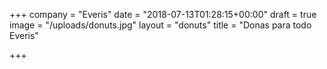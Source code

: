 +++
company = "Everis"
date = "2018-07-13T01:28:15+00:00"
draft = true
image = "/uploads/donuts.jpg"
layout = "donuts"
title = "Donas para todo Everis"

+++
